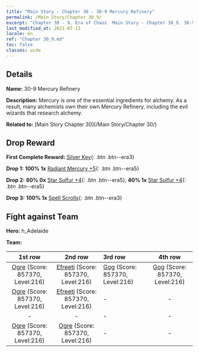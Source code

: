 ```yaml
---
title: "Main Story - Chapter 30 - 30-9 Mercury Refinery"
permalink: /Main Story/Chapter 30_9/
excerpt: "Chapter 30 - 9. Era of Chaos  Main Story - Chapter 30_9. 30-9 Mercury Refinery"
last_modified_at: 2021-07-13
locale: en
ref: "Chapter 30_9.md"
toc: false
classes: wide
---
```


## Details

 **Name:** 30-9 Mercury Refinery

 **Description:** Mercury is one of the essential ingredients for alchemy. As a result, many alchemists own their own Mercury Refinery, including the evil wizards that research alchemy.

 **Related to:** [Main Story Chapter 30](/Main Story/Chapter 30/)

## Drop Reward

 **First Complete Reward:** [Silver Key](/Items/con_693/){: .btn .btn--era3}

 **Drop 1:** **100% 1x** [Radiant Mercury +5](/Items/mat_98/){: .btn .btn--era5}

 **Drop 2:** **60% 0x** [Star Sulfur +4](/Items/mat_92/){: .btn .btn--era5}, **40% 1x** [Star Sulfur +4](/Items/mat_92/){: .btn .btn--era5}

 **Drop 3:** **100% 1x** [Spell Scrolls](/Items/con_694/){: .btn .btn--era3}


## Fight against Team
 **Hero:** h_Adelaide

 **Team:**


  | 1st row | 2nd row | 3rd row | 4th row |
  |:----:|:----:|:----|:----:|
  | [Ogre](/units/Ogre/) (Score: 857370, Level:216)  | [Efreeti](/units/Efreeti/) (Score: 857370, Level:216)  | [Gog](/units/Gog/) (Score: 857370, Level:216)  | [Gog](/units/Gog/) (Score: 857370, Level:216)  |
  | [Ogre](/units/Ogre/) (Score: 857370, Level:216)  | [Efreeti](/units/Efreeti/) (Score: 857370, Level:216)  | - | - |
  | - | - | - | - |
  | [Ogre](/units/Ogre/) (Score: 857370, Level:216)  | [Ogre](/units/Ogre/) (Score: 857370, Level:216)  | - | - |


